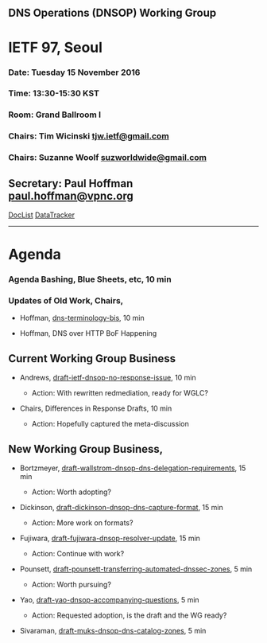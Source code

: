 ## DNS Operations (DNSOP) Working Group 
# IETF 97, Seoul

### Date: Tuesday 15 November 2016
### Time: 13:30-15:30 KST 
### Room: Grand Ballroom I
### Chairs: Tim Wicinski <tjw.ietf@gmail.com>
### Chairs: Suzanne Woolf <suzworldwide@gmail.com>

## Secretary: Paul Hoffman <paul.hoffman@vpnc.org>

[DocList](https://svn.tools.ietf.org/svn/wg/dnsop/doclist.html)
[DataTracker](https://datatracker.ietf.org/wg/dnsop/documents/)

---
# Agenda
###  Agenda Bashing, Blue Sheets, etc,  10 min

### Updates of Old Work, Chairs,  

* Hoffman, [dns-terminology-bis](https://datatracker.ietf.org/doc/draft-ietf-dnsop-terminology-bis/), 10 min

* Hoffman, DNS over HTTP BoF Happening

## Current Working Group Business

* Andrews, [draft-ietf-dnsop-no-response-issue](https://datatracker.ietf.org/doc/draft-ietf-dnsop-no-response-issue/), 10 min
    - Action:  With rewritten redmediation, ready for WGLC?

* Chairs, Differences in Response Drafts, 10 min
    - Action: Hopefully captured the meta-discussion

## New Working Group Business,  

* Bortzmeyer, [draft-wallstrom-dnsop-dns-delegation-requirements](https://datatracker.ietf.org/doc/draft-wallstrom-dnsop-dns-delegation-requirements/), 15 min
    - Action:  Worth adopting?

* Dickinson, [draft-dickinson-dnsop-dns-capture-format](https://datatracker.ietf.org/doc/draft-dickinson-dnsop-dns-capture-format/), 15 min
    - Action: More work on formats?

* Fujiwara, [draft-fujiwara-dnsop-resolver-update](https://datatracker.ietf.org/doc/draft-fujiwara-dnsop-resolver-update/), 15 min
    - Action: Continue with work?

* Pounsett, [draft-pounsett-transferring-automated-dnssec-zones](https://datatracker.ietf.org/doc/draft-pounsett-transferring-automated-dnssec-zones/), 5 min
    - Action: Worth pursuing?
 
* Yao, [draft-yao-dnsop-accompanying-questions](https://datatracker.ietf.org/doc/draft-yao-dnsop-accompanying-questions/), 5 min
    - Action: Requested adoption, is the draft and the WG ready?

* Sivaraman, [draft-muks-dnsop-dns-catalog-zones](https://tools.ietf.org/html/draft-muks-dnsop-dns-catalog-zones-01), 5 min

